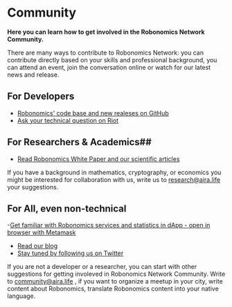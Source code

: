 # Community

**Here you can learn how to get involved in the Robonomics Network Community.**

There are many ways to contribute to Robonomics Network: you can contribute directly based on your skills and professional background, you can attend an event, join the conversation online or watch for our latest news and release.

## For Developers

- [Robonomics' code base and new realeses on GitHub](https://github.com/airalab)
- [Ask your technical question on Riot](https://riot.im/app/#/room/#robonomics:matrix.org)

## For Researchers & Academics##

- [Read Robonomics White Paper and our scientific articles](https://robonomics.network/en/documents/)

If you have a background in mathematics, cryptography, or economics you might be interested for collaboration with us, write us to research@aira.life your suggestions.

## For All, even non-technical

-[Get familiar with Robonomics services and statistics in dApp - open in browser with Metamask](https://dapp.robonomics.network)
- [Read our blog](https://blog.aira.life)
- [Stay tuned by following us on Twitter](https://twitter.com/AIRA_Robonomics)

If you are not a developer or a researcher, you can start with other suggestions for getting involeved in Robonomics Network Community. Write to community@aira.life , if you want to organize a meetup in your city, write content about Robonomics, translate Robonomics content into your native language.
